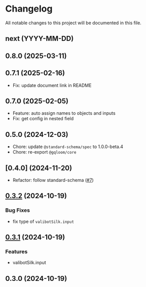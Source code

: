 # Changelog

All notable changes to this project will be documented in this file.

## next (YYYY-MM-DD)

## 0.8.0 (2025-03-11)

## 0.7.1 (2025-02-16)

* Fix: update document link in README

## 0.7.0 (2025-02-05)

* Feature: auto assign names to objects and inputs
* Fix: get config in nested field

## 0.5.0 (2024-12-03)

* Chore: update `@standard-schema/spec` to 1.0.0-beta.4
* Chore: re-export `@gqloom/core`

## \[0.4.0] (2024-11-20)

* Refactor: follow standard-schema ([#7](https://github.com/modevol-com/gqloom/pull/7))

## [0.3.2](https://github.com/modevol-com/gqloom/compare/@gqloom/valibot@0.3.1...@gqloom/valibot@0.3.2) (2024-10-19)

### Bug Fixes

* fix type of `valibotSilk.input`

## [0.3.1](https://github.com/modevol-com/gqloom/compare/@gqloom/valibot@0.3.0...@gqloom/valibot@0.3.1) (2024-10-19)

### Features

* valibotSilk.input

## 0.3.0 (2024-10-19)

